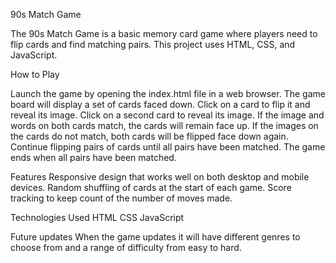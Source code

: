 90s Match Game

The 90s Match Game is a basic memory card game where players need to flip cards and find matching pairs. This project uses HTML, CSS, and JavaScript.

How to Play

Launch the game by opening the index.html file in a web browser.
The game board will display a set of cards faced down.
Click on a card to flip it and reveal its image.
Click on a second card to reveal its image.
If the image and words on both cards match, the cards will remain face up.
If the images on the cards do not match, both cards will be flipped face down again.
Continue flipping pairs of cards until all pairs have been matched.
The game ends when all pairs have been matched.

Features
Responsive design that works well on both desktop and mobile devices.
Random shuffling of cards at the start of each game.
Score tracking to keep count of the number of moves made.

Technologies Used
HTML
CSS
JavaScript

Future updates
When the game updates it will have different genres to choose from and a range of difficulty from easy to hard.
